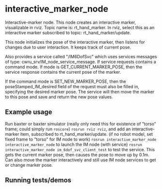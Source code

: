 # interactive_marker_node

Interactive-marker node.  This node creates an interactive marker, visualizable in rviz.
Topic name is: rt_hand_marker.  In rviz, select this as an interactive marker subscribed to
topic: rt_hand_marker/update.

This node initializes the pose of the interactive marker, then listens for changes due to 
user interaction.  It keeps track of current pose.

Also provides a service called "/IM6DofSvc" which uses services messages of type:
cwru_srv/IM_node_service_message.  If service requests contains a command mode.  If mode is
GET_CURRENT_MARKER_POSE, then the service response contains the current pose of the marker.

If the command mode is SET_NEW_MARKER_POSE, then the poseStamped_IM_desired field of the
request must also be filled in, specifying the desired marker pose.  The service will then
move the marker to this pose and save and return the new pose values.

## Example usage
Run baxter or baxter simulator (really only need this for existence of "torso" frame;
 could simply run `roscore`)
`rosrun rviz rviz`, and add an interactive-marker item, subscribed to rt_hand_marker/update.
   (if no robot model, set fixed frame to "torso" for IM node to work)
`rosrun interactive_marker_node interactive_marker_node` to launch the IM node (with service)
`rosrun  interactive_marker_node im_6dof_svc_client_test`  to test the service.  This gets the
current marker pose, then causes the pose to move up by 0.1m.  Can also move the marker 
interactively and still use IM node services to get or change marker pose.

## Running tests/demos
    
